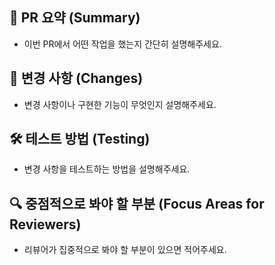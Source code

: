 ## 📌 PR 요약 (Summary)
- 이번 PR에서 어떤 작업을 했는지 간단히 설명해주세요.

## 📄 변경 사항 (Changes)
- 변경 사항이나 구현한 기능이 무엇인지 설명해주세요.

## 🛠 테스트 방법 (Testing)
- 변경 사항을 테스트하는 방법을 설명해주세요.

## 🔍 중점적으로 봐야 할 부분 (Focus Areas for Reviewers)
- 리뷰어가 집중적으로 봐야 할 부분이 있으면 적어주세요.
